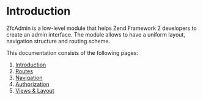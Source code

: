 # Introduction
ZfcAdmin is a low-level module that helps Zend Framework 2 developers to create an admin interface. The module allows to have a uniform layout, navigation structure and routing scheme.


This documentation consists of the following pages:

 1. [Introduction](1.Introduction.md)
 2. [Routes](1.Routes.md)
 3. [Navigation](1.Navigation.md)
 4. [Authorization](1.Authorization.md)
 5. [Views & Layout](1.ViewLayout.md)